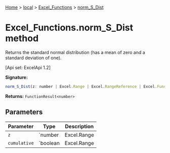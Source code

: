 [Home](./index) &gt; [local](local.md) &gt; [Excel\_Functions](local.excel_functions.md) &gt; [norm\_S\_Dist](local.excel_functions.norm_s_dist.md)

# Excel\_Functions.norm\_S\_Dist method

Returns the standard normal distribution (has a mean of zero and a standard deviation of one). 

 \[Api set: ExcelApi 1.2\]

**Signature:**
```javascript
norm_S_Dist(z: number | Excel.Range | Excel.RangeReference | Excel.FunctionResult<any>, cumulative: boolean | Excel.Range | Excel.RangeReference | Excel.FunctionResult<any>): FunctionResult<number>;
```
**Returns:** `FunctionResult<number>`

## Parameters

|  Parameter | Type | Description |
|  --- | --- | --- |
|  `z` | `number | Excel.Range | Excel.RangeReference | Excel.FunctionResult<any>` |  |
|  `cumulative` | `boolean | Excel.Range | Excel.RangeReference | Excel.FunctionResult<any>` |  |

